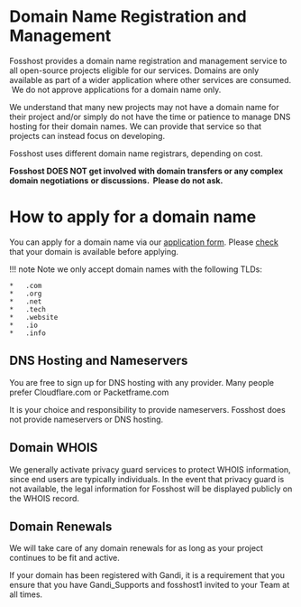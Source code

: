 # Domain Name Registration and Management

Fosshost provides a domain name registration and management service to all open-source projects eligible for our services. Domains are only available as part of a wider application where other services are consumed.  We do not approve applications for a domain name only. 

We understand that many new projects may not have a domain name for their project and/or simply do not have the time or patience to manage DNS hosting for their domain names. We can provide that service so that projects can instead focus on developing. 

Fosshost uses different domain name registrars, depending on cost. 
 
**Fosshost DOES NOT get involved with domain transfers or any complex domain** **negotiations** **or discussions.  Please do not ask.** 

# How to apply for a domain name


You can apply for a domain name via our [application form](https://fosshost.org/apply). Please [check](https://gandi.net) that your domain is available before applying.

!!! note
    Note we only accept domain names with the following TLDs: 

    *   .com
    *   .org
    *   .net
    *   .tech
    *   .website
    *   .io
    *   .info

## DNS Hosting and Nameservers


You are free to sign up for DNS hosting with any provider. Many people prefer Cloudflare.com or Packetframe.com

It is your choice and responsibility to provide nameservers. Fosshost does not provide nameservers or DNS hosting. 

## Domain WHOIS


We generally activate privacy guard services to protect WHOIS information, since end users are typically individuals. In the event that privacy guard is not available, the legal information for Fosshost will be displayed publicly on the WHOIS record.

## Domain Renewals


We will take care of any domain renewals for as long as your project continues to be fit and active.   
 
If your domain has been registered with Gandi, it is a requirement that you ensure that you have Gandi\_Supports and fosshost1 invited to your Team at all times.